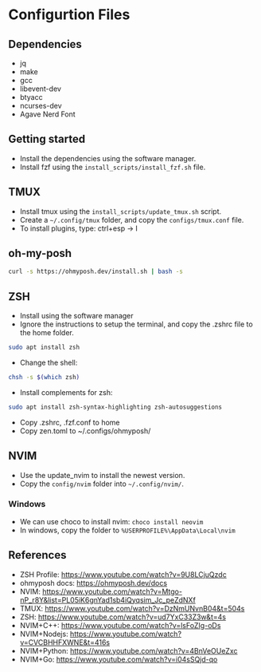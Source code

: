 # Configurtion Files

## Dependencies

- jq
- make
- gcc
- libevent-dev
- btyacc
- ncurses-dev
- Agave Nerd Font

## Getting started

- Install the dependencies using the software manager.
- Install fzf using the `install_scripts/install_fzf.sh` file.

## TMUX

- Install tmux using the `install_scripts/update_tmux.sh` script.
- Create a `~/.config/tmux` folder, and copy the `configs/tmux.conf` file.
- To install plugins, type: ctrl+esp -> I

## oh-my-posh

```bash
curl -s https://ohmyposh.dev/install.sh | bash -s
```

## ZSH

- Install using the software manager
- Ignore the instructions to setup the terminal, and copy the .zshrc file to the home folder.

```bash
sudo apt install zsh
```

- Change the shell:

```bash
chsh -s $(which zsh)
```

- Install complements for zsh:

```bash
sudo apt install zsh-syntax-highlighting zsh-autosuggestions
```

- Copy .zshrc, .fzf.conf to home
- Copy zen.toml to ~/.configs/ohmyposh/

## NVIM

- Use the update_nvim to install the newest version.
- Copy the `config/nvim` folder into `~/.config/nvim/`.

### Windows

- We can use choco to install nvim: `choco install neovim`
- In windows, copy the folder to `%USERPROFILE%\AppData\Local\nvim`

## References

- ZSH Profile: https://www.youtube.com/watch?v=9U8LCjuQzdc
- ohmyposh docs: https://ohmyposh.dev/docs
- NVIM: https://www.youtube.com/watch?v=Mtgo-nP_r8Y&list=PL05iK6gnYad1sb4iQyqsim_Jc_peZdNXf
- TMUX: https://www.youtube.com/watch?v=DzNmUNvnB04&t=504s
- ZSH: https://www.youtube.com/watch?v=ud7YxC33Z3w&t=4s
- NVIM+C++: https://www.youtube.com/watch?v=lsFoZIg-oDs
- NVIM+Nodejs: https://www.youtube.com/watch?v=CVCBHHFXWNE&t=416s
- NVIM+Python: https://www.youtube.com/watch?v=4BnVeOUeZxc
- NVIM+Go: https://www.youtube.com/watch?v=i04sSQjd-qo

